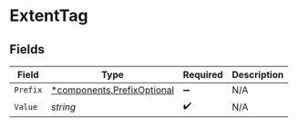 # ExtentTag


## Fields

| Field                                                                   | Type                                                                    | Required                                                                | Description                                                             |
| ----------------------------------------------------------------------- | ----------------------------------------------------------------------- | ----------------------------------------------------------------------- | ----------------------------------------------------------------------- |
| `Prefix`                                                                | [*components.PrefixOptional](../../models/components/prefixoptional.md) | :heavy_minus_sign:                                                      | N/A                                                                     |
| `Value`                                                                 | *string*                                                                | :heavy_check_mark:                                                      | N/A                                                                     |